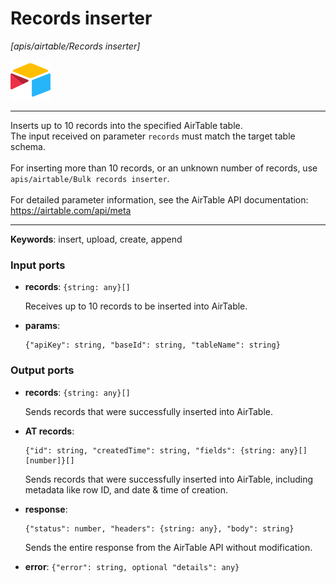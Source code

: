 # Records inserter

_[apis/airtable/Records inserter]_

![icon](</assets/icons/5555939f-919c-41f8-847e-4b71cd64b2df.png>)

---

Inserts up to 10 records into the specified AirTable table.<br>
The input received on parameter `records` must match the target table schema.<br>
<br>
For inserting more than 10 records, or an unknown number of records, use `apis/airtable/Bulk records inserter`.<br>
<br>
For detailed parameter information, see the AirTable API documentation:<br>
https://airtable.com/api/meta<br>

---

__Keywords__: insert, upload, create, append

### Input ports

* __records__: ` {string: any}[] `

    Receives up to 10 records to be inserted into AirTable.<br>


* __params__: 
    ```
    {"apiKey": string, "baseId": string, "tableName": string}
    ```

### Output ports

* __records__: ` {string: any}[] `

    Sends records that were successfully inserted into AirTable.<br>


* __AT records__: 
    ```
    {"id": string, "createdTime": string, "fields": {string: any}[][number]}[]
    ```

    Sends records that were successfully inserted into AirTable, including metadata like row ID, and date & time of creation.<br>


* __response__: 
    ```
    {"status": number, "headers": {string: any}, "body": string}
    ```

    Sends the entire response from the AirTable API without modification.<br>


* __error__: ` {"error": string, optional "details": any} `


